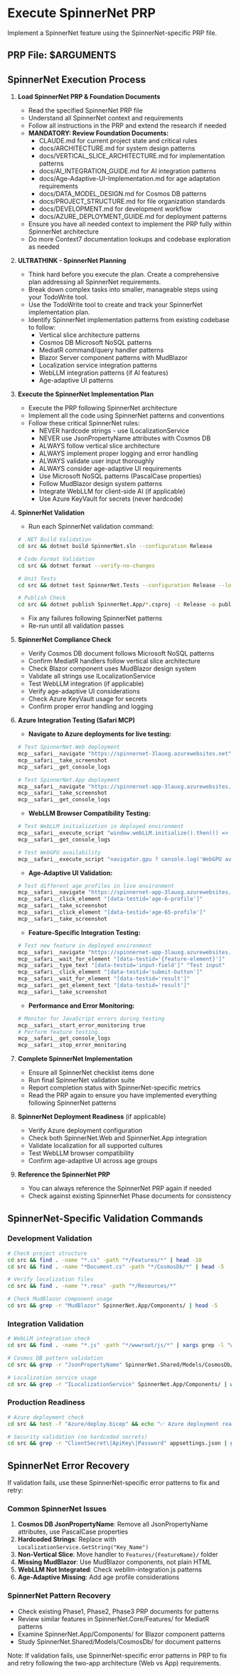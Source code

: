 # Execute SpinnerNet PRP

Implement a SpinnerNet feature using the SpinnerNet-specific PRP file.

## PRP File: $ARGUMENTS

## SpinnerNet Execution Process

1. **Load SpinnerNet PRP & Foundation Documents**
   - Read the specified SpinnerNet PRP file
   - Understand all SpinnerNet context and requirements
   - Follow all instructions in the PRP and extend the research if needed
   - **MANDATORY: Review Foundation Documents:**
     - CLAUDE.md for current project state and critical rules
     - docs/ARCHITECTURE.md for system design patterns
     - docs/VERTICAL_SLICE_ARCHITECTURE.md for implementation patterns
     - docs/AI_INTEGRATION_GUIDE.md for AI integration patterns
     - docs/Age-Adaptive-UI-Implementation.md for age adaptation requirements
     - docs/DATA_MODEL_DESIGN.md for Cosmos DB patterns
     - docs/PROJECT_STRUCTURE.md for file organization standards
     - docs/DEVELOPMENT.md for development workflow
     - docs/AZURE_DEPLOYMENT_GUIDE.md for deployment patterns
   - Ensure you have all needed context to implement the PRP fully within SpinnerNet architecture
   - Do more Context7 documentation lookups and codebase exploration as needed

2. **ULTRATHINK - SpinnerNet Planning**
   - Think hard before you execute the plan. Create a comprehensive plan addressing all SpinnerNet requirements.
   - Break down complex tasks into smaller, manageable steps using your TodoWrite tool.
   - Use the TodoWrite tool to create and track your SpinnerNet implementation plan.
   - Identify SpinnerNet implementation patterns from existing codebase to follow:
     - Vertical slice architecture patterns
     - Cosmos DB Microsoft NoSQL patterns
     - MediatR command/query handler patterns
     - Blazor Server component patterns with MudBlazor
     - Localization service integration patterns
     - WebLLM integration patterns (if AI features)
     - Age-adaptive UI patterns

3. **Execute the SpinnerNet Implementation Plan**
   - Execute the PRP following SpinnerNet architecture
   - Implement all the code using SpinnerNet patterns and conventions
   - Follow these critical SpinnerNet rules:
     - NEVER hardcode strings - use ILocalizationService
     - NEVER use JsonPropertyName attributes with Cosmos DB
     - ALWAYS follow vertical slice architecture
     - ALWAYS implement proper logging and error handling
     - ALWAYS validate user input thoroughly
     - ALWAYS consider age-adaptive UI requirements
     - Use Microsoft NoSQL patterns (PascalCase properties)
     - Follow MudBlazor design system patterns
     - Integrate WebLLM for client-side AI (if applicable)
     - Use Azure KeyVault for secrets (never hardcode)

4. **SpinnerNet Validation**
   - Run each SpinnerNet validation command:
   ```bash
   # .NET Build Validation
   cd src && dotnet build SpinnerNet.sln --configuration Release
   
   # Code Format Validation
   cd src && dotnet format --verify-no-changes
   
   # Unit Tests
   cd src && dotnet test SpinnerNet.Tests --configuration Release --logger "console;verbosity=detailed"
   
   # Publish Check
   cd src && dotnet publish SpinnerNet.App/*.csproj -c Release -o publish
   ```
   - Fix any failures following SpinnerNet patterns
   - Re-run until all validation passes

5. **SpinnerNet Compliance Check**
   - Verify Cosmos DB document follows Microsoft NoSQL patterns
   - Confirm MediatR handlers follow vertical slice architecture
   - Check Blazor component uses MudBlazor design system
   - Validate all strings use ILocalizationService
   - Test WebLLM integration (if applicable)
   - Verify age-adaptive UI considerations
   - Check Azure KeyVault usage for secrets
   - Confirm proper error handling and logging

6. **Azure Integration Testing (Safari MCP)**
   - **Navigate to Azure deployments for live testing:**
   ```bash
   # Test SpinnerNet.Web deployment
   mcp__safari__navigate "https://spinnernet-3lauxg.azurewebsites.net"
   mcp__safari__take_screenshot
   mcp__safari__get_console_logs
   
   # Test SpinnerNet.App deployment
   mcp__safari__navigate "https://spinnernet-app-3lauxg.azurewebsites.net"
   mcp__safari__take_screenshot
   mcp__safari__get_console_logs
   ```
   
   - **WebLLM Browser Compatibility Testing:**
   ```bash
   # Test WebLLM initialization in deployed environment
   mcp__safari__execute_script "window.webLLM.initialize().then(() => console.log('WebLLM ready')).catch(e => console.error('WebLLM failed:', e))"
   mcp__safari__get_console_logs
   
   # Test WebGPU availability
   mcp__safari__execute_script "navigator.gpu ? console.log('WebGPU available') : console.log('WebGPU not available')"
   ```
   
   - **Age-Adaptive UI Validation:**
   ```bash
   # Test different age profiles in live environment
   mcp__safari__navigate "https://spinnernet-app-3lauxg.azurewebsites.net/interview"
   mcp__safari__click_element "[data-testid='age-6-profile']"
   mcp__safari__take_screenshot
   mcp__safari__click_element "[data-testid='age-65-profile']"
   mcp__safari__take_screenshot
   ```
   
   - **Feature-Specific Integration Testing:**
   ```bash
   # Test new feature in deployed environment
   mcp__safari__navigate "https://spinnernet-app-3lauxg.azurewebsites.net/{feature-path}"
   mcp__safari__wait_for_element "[data-testid='{feature-element}']"
   mcp__safari__type_text "[data-testid='input-field']" "Test input"
   mcp__safari__click_element "[data-testid='submit-button']"
   mcp__safari__wait_for_element "[data-testid='result']"
   mcp__safari__get_element_text "[data-testid='result']"
   mcp__safari__take_screenshot
   ```
   
   - **Performance and Error Monitoring:**
   ```bash
   # Monitor for JavaScript errors during testing
   mcp__safari__start_error_monitoring true
   # Perform feature testing...
   mcp__safari__get_console_logs
   mcp__safari__stop_error_monitoring
   ```

7. **Complete SpinnerNet Implementation**
   - Ensure all SpinnerNet checklist items done
   - Run final SpinnerNet validation suite
   - Report completion status with SpinnerNet-specific metrics
   - Read the PRP again to ensure you have implemented everything following SpinnerNet patterns

7. **SpinnerNet Deployment Readiness** (if applicable)
   - Verify Azure deployment configuration
   - Check both SpinnerNet.Web and SpinnerNet.App integration
   - Validate localization for all supported cultures
   - Test WebLLM browser compatibility
   - Confirm age-adaptive UI across age groups

8. **Reference the SpinnerNet PRP**
   - You can always reference the SpinnerNet PRP again if needed
   - Check against existing SpinnerNet Phase documents for consistency

## SpinnerNet-Specific Validation Commands

### Development Validation
```bash
# Check project structure
cd src && find . -name "*.cs" -path "*/Features/*" | head -10
cd src && find . -name "*Document.cs" -path "*/CosmosDb/*" | head -5

# Verify localization files
cd src && find . -name "*.resx" -path "*/Resources/*"

# Check MudBlazor component usage
cd src && grep -r "MudBlazor" SpinnerNet.App/Components/ | head -5
```

### Integration Validation
```bash
# WebLLM integration check
cd src && find . -name "*.js" -path "*/wwwroot/js/*" | xargs grep -l "webLLM"

# Cosmos DB pattern validation
cd src && grep -r "JsonPropertyName" SpinnerNet.Shared/Models/CosmosDb/ || echo "✅ No JsonPropertyName found (correct)"

# Localization service usage
cd src && grep -r "ILocalizationService" SpinnerNet.App/Components/ | wc -l
```

### Production Readiness
```bash
# Azure deployment check
cd src && test -f "Azure/deploy.bicep" && echo "✅ Azure deployment ready"

# Security validation (no hardcoded secrets)
cd src && grep -r "ClientSecret\|ApiKey\|Password" appsettings.json | grep -v '""' || echo "✅ No hardcoded secrets"
```

## SpinnerNet Error Recovery

If validation fails, use these SpinnerNet-specific error patterns to fix and retry:

### Common SpinnerNet Issues
1. **Cosmos DB JsonPropertyName**: Remove all JsonPropertyName attributes, use PascalCase properties
2. **Hardcoded Strings**: Replace with `LocalizationService.GetString("Key_Name")`
3. **Non-Vertical Slice**: Move handler to `Features/{FeatureName}/` folder
4. **Missing MudBlazor**: Use MudBlazor components, not plain HTML
5. **WebLLM Not Integrated**: Check webllm-integration.js patterns
6. **Age-Adaptive Missing**: Add age profile considerations

### SpinnerNet Pattern Recovery
- Check existing Phase1, Phase2, Phase3 PRP documents for patterns
- Review similar features in SpinnerNet.Core/Features/ for MediatR patterns  
- Examine SpinnerNet.App/Components/ for Blazor component patterns
- Study SpinnerNet.Shared/Models/CosmosDb/ for document patterns

Note: If validation fails, use SpinnerNet-specific error patterns in PRP to fix and retry following the two-app architecture (Web vs App) requirements.